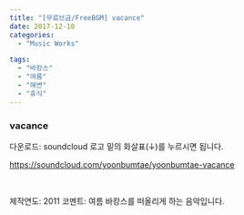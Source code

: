 ```yaml
---
title: "[무료브금/FreeBGM] vacance"
date: 2017-12-10
categories: 
  - "Music Works"

tags: 
  - "바캉스"
  - "여름"
  - "해변"
  - "휴식"
---
```


### vacance

다운로드: soundcloud 로고 밑의 화살표(↓)를 누르시면 됩니다.

https://soundcloud.com/yoonbumtae/yoonbumtae-vacance

 

제작연도: 2011 코멘트: 여름 바캉스를 떠올리게 하는 음악입니다.
